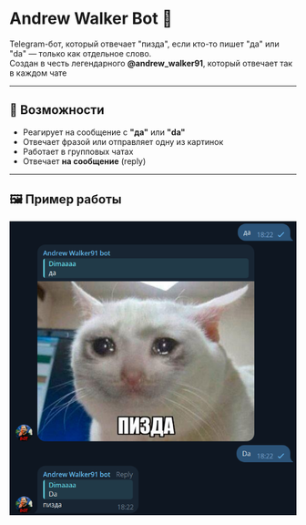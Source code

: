 # Andrew Walker Bot 🤖

Telegram-бот, который отвечает "пизда", если кто-то пишет "да" или "da" — только как отдельное слово.  
Создан в честь легендарного **@andrew_walker91**, который отвечает так в каждом чате

---

## 🔧 Возможности

- Реагирует на сообщение с **"да"** или **"da"**
- Отвечает фразой или отправляет одну из картинок
- Работает в групповых чатах
- Отвечает **на сообщение** (reply)

---

## 🖼 Пример работы

![Пример](./assets/example.png)
